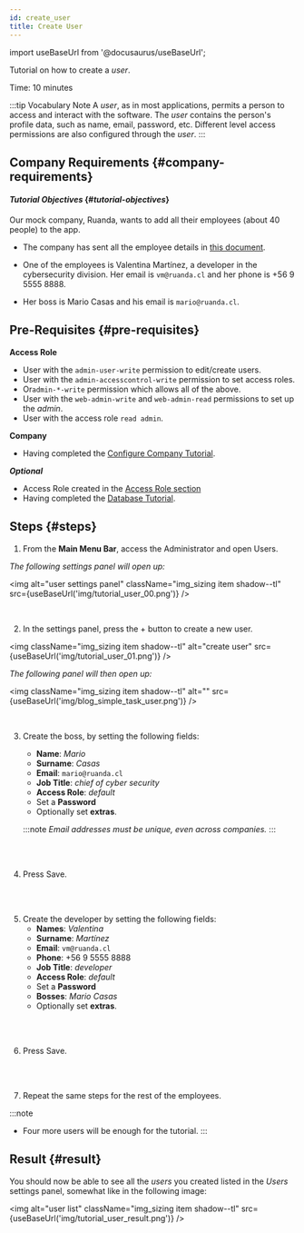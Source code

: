 ```yaml
---
id: create_user
title: Create User
---
```

import useBaseUrl from '@docusaurus/useBaseUrl'; 

Tutorial on how to create a _user_.

Time: 10 minutes

:::tip Vocabulary Note
A _user_, as in most applications, permits a person to access and interact with the software. The _user_ contains the person's profile data, such as name, email, password, etc. Different level access permissions are also configured through the _user_.
:::

## Company Requirements {#company-requirements}
#### _Tutorial Objectives_ {#_tutorial-objectives_}

Our mock company, Ruanda, wants to add all their employees (about 40 people) to the app. 

+ The company has sent all the employee details in [this document](https://docs.google.com/spreadsheets/d/1UC_W706m5_8TYogK29y8HU7_HqA_Jx2slZQJC5bBWS4/edit?usp=sharing). 
 

+ One of the employees is Valentina Martínez, a developer in the cybersecurity division. Her email is `vm@ruanda.cl` and her phone is +56 9 5555 8888.
+ Her boss is Mario Casas and his email is `mario@ruanda.cl`.

## Pre-Requisites {#pre-requisites}
**Access Role**
* User with the `admin-user-write` permission to edit/create users.
* User with the `admin-accesscontrol-write` permission to set access roles.
* Or`admin-*-write` permission which allows all of the above.
* User with the `web-admin-write` and `web-admin-read` permissions to set up the _admin_.
* User with the access role `read admin`.

**Company**
* Having completed the [Configure Company Tutorial](/docs/tutorials/basic/configure_company).

***Optional***
* Access Role created in the [Access Role section](/docs/documentation/admin/admin_accessrole)
* Having completed the [Database Tutorial](/docs/tutorials/basic/create_database).

## Steps {#steps}

<div className="alert alert--secondary">

1. From the **Main Menu Bar**, access the <span className="badge badge--primary">Administrator</span> and open <span className="badge badge--primary">Users</span>.

  _The following settings panel will open up:_

<img alt="user settings panel" className="img_sizing item shadow--tl" src={useBaseUrl('img/tutorial_user_00.png')} />
<br/>

</div>
<br/>

<div className="alert alert--secondary">

2. In the settings panel, press the <span className="badge badge--primary">+</span> button to create a new user.

<img className="img_sizing item shadow--tl" alt="create user" src={useBaseUrl('img/tutorial_user_01.png')} /> 
<br/>

_The following panel will then open up:_

 <img className="img_sizing item shadow--tl" alt="" src={useBaseUrl('img/blog_simple_task_user.png')} />
<br/>

</div>
<br/>

<div className="alert alert--secondary">

3. Create the boss, by setting the following fields:
    * **Name**: *Mario*
    * **Surname**: *Casas*
    * **Email**:  `mario@ruanda.cl`
    * **Job Title**: *chief of cyber security*
    * **Access Role**: *default*
    * Set a **Password**
    * Optionally set **extras**.
    
    :::note 
    _Email addresses must be unique, even across companies._
    :::

</div>
<br></br>

<div className="alert alert--secondary">

4. Press <span className="badge badge--primary">Save</span>.

</div>
<br></br>

<div className="alert alert--secondary">

5. Create the developer by setting the following fields:
    * **Names**: *Valentina*
    * **Surname**: *Martínez*
    * **Email**:  `vm@ruanda.cl`
    * **Phone**: +56 9 5555 8888
    * **Job Title**: *developer*
    * **Access Role**: *default*
    * Set a **Password**
    * **Bosses**: *Mario Casas*
    * Optionally set **extras**.

</div>
<br></br>

<div className="alert alert--secondary">

6. Press <span className="badge badge--primary">Save</span>.

</div>
<br></br>

<div className="alert alert--secondary">

7. Repeat the same steps for the rest of the employees. 

:::note
- Four more users will be enough for the tutorial.
:::

</div>



## Result {#result}
You should now be able to see all the _users_ you created listed in the _Users_ settings panel, somewhat like in the following image:

<img alt="user list" className="img_sizing item shadow--tl" src={useBaseUrl('img/tutorial_user_result.png')} />